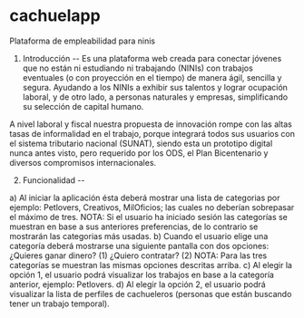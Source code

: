# cachuelapp
Plataforma de empleabilidad para ninis

1) Introducción
--
Es una plataforma web creada para conectar jóvenes que no están ni estudiando ni trabajando (NINIs) con trabajos eventuales (o con proyección en el tiempo) de manera ágil, sencilla y segura. Ayudando a los NINIs a exhibir sus talentos y lograr ocupación laboral, y de otro lado, a personas naturales y empresas, simplificando su selección de capital humano.

A nivel laboral y fiscal nuestra propuesta de innovación rompe con las altas tasas de informalidad en el trabajo, porque integrará todos sus usuarios con el sistema tributario nacional (SUNAT), siendo esta un prototipo digital nunca antes visto, pero requerido por los ODS, el Plan Bicentenario y diversos compromisos internacionales.

2) Funcionalidad
--

a) Al iniciar la aplicación ésta deberá mostrar una lista de categorias por ejemplo: Petlovers, Creativos, MilOficios; las cuales no deberían sobrepasar el máximo de tres.
NOTA: Si el usuario ha iniciado sesión las categorías se muestran en base a sus anteriores preferencias, de lo contrario se mostrarán las categorias más usadas.
b) Cuando el usuario elige una categoría deberá mostrarse una siguiente pantalla con dos opciones: ¿Quieres ganar dinero? (1) ¿Quiero contratar? (2)
NOTA: Para las tres categorías se muestran las mismas opciones descritas arriba.
c) Al elegir la opción 1, el usuario podrá visualizar los trabajos en base a la categoría anterior, ejemplo: Petlovers.
d) Al elegir la opción 2, el usuario podrá visualizar la lista de perfiles de cachueleros (personas que están buscando tener un trabajo temporal).



